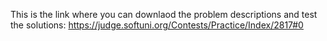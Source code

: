 This is the link where you can downlaod the problem descriptions and test the solutions:
https://judge.softuni.org/Contests/Practice/Index/2817#0
